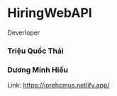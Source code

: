 # HiringWebAPI


Deverloper
### Triệu Quốc Thái
### Dương Minh Hiếu

Link: https://jorehcmus.netlify.app/



